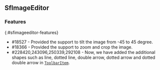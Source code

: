 ## SfImageEditor

### Features
{:#sfimageeditor-features}

* \#18527 - Provided the support to tilt the image from -45 to 45 degree.
* \#18366 - Provided the support to zoom and crop the image.
* \#228420,243096,250339,292108 - Now, we have added the additional shapes such as line, dotted line, double arrow, dotted arrow and dotted double arrow in [`ToolbarItem`](https://help.syncfusion.com/cr/xamarin/Syncfusion.SfImageEditor.XForms.ToolbarItem.html).
